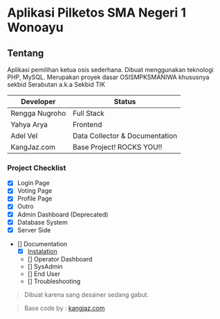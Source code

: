 # Aplikasi Pilketos SMA Negeri 1 Wonoayu

## Tentang

Aplikasi pemilihan ketua osis sederhana. Dibuat menggunakan teknologi PHP, MySQL. Merupakan proyek dasar OSISMPKSMANIWA khususnya sekbid Serabutan a.k.a Sekbid TIK

Developer | Status
-|-
Rengga Nugroho | Full Stack
Yahya Arya | Frontend
Adel Vel | Data Collector & Documentation
KangJaz.com | Base Project! ROCKS YOU!!

### Project Checklist

- [x] Login Page
- [x] Voting Page
- [x] Profile Page
- [x] Outro
- [x] Admin Dashboard (Deprecated)
- [x] Database System
- [x] Server Side
- [] Documentation
    - [x] [Instalation](instalasi.md)
    - [] Operator Dashboard
    - [] SysAdmin
    - [] End User
    - [] Troubleshooting

> Dibuat karena sang desainer sedang gabut.

> Base code by : [kangjaz.com](KangJaz.com)
